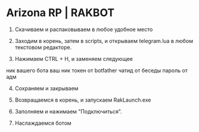 # Arizona RP | RAKBOT
1) Скачиваем и распаковываем в любое удобное место

2) Заходим в корень, затем в scripts, и открываем telegram.lua в любом текстовом редакторе.

3) Нажимаем CTRL + H, и заменяем следующее 

ник вашего бота
ваш ник
токен от botfather
чатид от беседы
пароль от адм

4) Сохраняем и закрываем

5) Возвращаемся в корень, и запускаем RakLaunch.exe

6) Заполняем и нажимаем "Подключиться".

7) Наслаждаемся ботом
